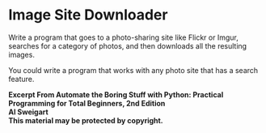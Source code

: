 
# Image Site Downloader

Write a program that goes to a photo-sharing site like Flickr or Imgur, searches for a category of photos, and then downloads all the resulting images. 

You could write a program that works with any photo site that has a search feature.

**Excerpt From Automate the Boring Stuff with Python: Practical Programming for Total Beginners, 2nd Edition  
Al Sweigart  
This material may be protected by copyright.**
